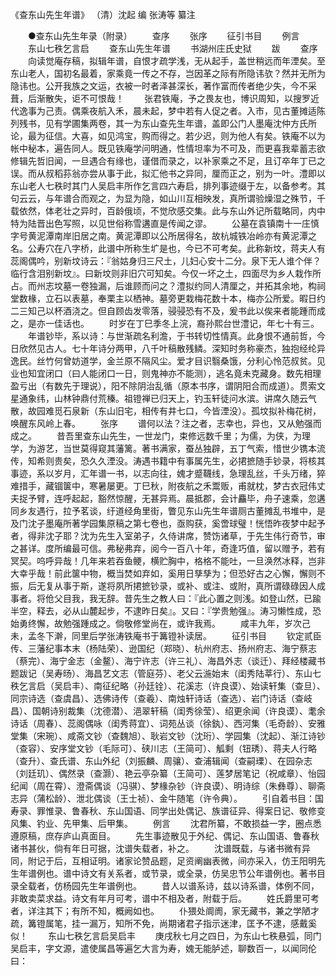 <!-- { "loadSidebar": true } -->
《查东山先生年谱》 （清）沈起 编 张涛等 纂注

　　●查东山先生年录（附录）
　　查序
　　张序
　　征引书目
　　例言
　　东山七秩乞言启
　　查东山先生年谱
　　书湖州庄氏史狱
　　跋
　　查序
　　向读觉庵存稿，拟辑年谱，自恨才疏学浅，无从起手，盖世稍远而年湮矣。至东山老人，国初名最着，家乘竟一传之不存，岂因革之际有所隐讳欤？然并无所为隐讳也。公开我族之文运，衣被一时者泽甚深长，著作富而传者绝少失，今不采葺，后渐散失，讵不可恨哉！
　　张君铁庵，予之畏友也，博识周知，以搜罗近代逸事为己责。偶乘夜航入禾，晨未起，梦中若有人促之者。入市，见古董摊适陈列残书，见有学圃集两卷，其一为东山查先生年谱，盖即公门人墨庵沈仲方氏所论，最为征信。大喜，如见鸿宝，购而得之。若少迟，则为他人有矣。铁庵不以为帐中秘本，遍告同人。既见铁庵学问明通，性情坦率为不可及，而更喜我辈蓄志欲修辑先哲旧闻，一旦遇合有缘也，谨借而录之，以补家乘之不足，且订卒年丁已之误。而从叔稻荪翁亦尝从事于此，拟汇他书之异同，厘而正之，别为一叶。澧即以东山老人七秩时其门人吴启丰所作乞言四六寿启，排列事迹缀于左，以备参考。其句云云，与年谱合而观之，为显为隐，如山川互相映发，真所谓验燥湿之殊节，千载依然，体老壮之异时，百龄俄顷，不觉欣感交集。此与东山外记所载略同，内中特为陆晋出色写照，以见世俗称雪遘直是传闻之谬。
　　公墓在袁镇南十一庄慎字号黄泥潭南岸旧居之南。黄泥潭即以公所居得名，故杭城铁冶岭亦有黄泥潭之名。公寿穴在八字桥，此谱中所称生圹是也，今已不可考矣。此称新坟，蒋夫人有蕊阁偶吟，别新坟诗云：『翁姑身归三尺土，儿妇心安十二分。泉下无人谁个伴？临行含泪别新坟』。曰新坟则非旧穴可知矣。今仅一坏之土，四面尽为乡人栽作所占。而州志坟墓一卷独漏，后谁顾而问之？澧拟约同人清厘之，并拓其余地，构祠堂数椽，立石以表墓，奉栗主以栖神。墓旁更栽梅花数十本，梅亦公所爱。暇日约二三知己以杯酒浇之。但自顾齿发零落，骎骎恐有不及，爰书此以俟来者能踵而成之，是亦一佳话也。
　　时岁在丁巳季冬上浣，裔孙熙台世澧记，年七十有三。
　　年谱钞毕，系以诗：与世渐疏名利澹，于书转切性情真。此身恨不通前哲，今日欣然见古人。七十年诗分两甲，八千叶稿散残鳞。深知时务称豪杰，独抱经纶异逸民。丝竹何曾妨道学，金兰原不隔风尘。爱才目识翳桑饿，分利心怜范叔贫。见业也知宜闭口（曰人能闭口一日，则鬼神亦不能测），逃名竟未克藏身。数先相理盈亏出（有数先于理说），阳不除阴治乱循（原本书序，谓阴阳合而成道）。贯索文星通象纬，山林钟鼎付荒榛。祖镫禅已归天上，钓玉轩徒问水滨。讲席久随云气散，故园难觅石泉新（东山旧宅，相传有井七口，今皆湮没）。孤坟拟补梅花树，唤醒东风岭上春。
　　张序
　　谱何以法？注之者，志幸也，异也，又从勉强而成之。
　　昔吾里查东山先生，一世龙门，束修远数千里；为儒，为侠，为理学，为游艺，当世莫得窥其藩篱。著书满家，蚕丛独辟，五丁气索，惜世少镌本流传，知希则贵矣，恐久久湮没。涛遇书籍中有事属先生，必捃摭随手钞录，将核其事迹，系以岁月，汇年谱一书，以志向往，媿才蹙韈线，急理乱丝，千头万绪，猝难措手，藏锢箧中，寒暑屡更。丁巳秋，附夜航之禾鬻贩，甫就枕，梦古衣冠伟丈夫捉予臂，连呼起起，豁然惊醒，无甚异焉。晨抵郡，会计麤毕，舟子速乘，忽遘同乡友遇行，拉予茗谈，纡道经角里街，瞥见东山先生年谱厕古董摊乱书堆中，是及门沈子墨庵所著学园集原稿之第七卷也，亟购获，奚啻球璧！恍悟昨夜梦中起予者，得非沈子耶？沈为先生入室弟子，久侍讲席，赞饬诸草，于先生伟行奇节，审之甚详。度所编最可信。弗秘弗弃，阅今一百八十年，奇逢巧值，留以赠予，若有冥契。呜呼异哉！几年来若吞鱼鲠，横贮胸中，格格不能吐，一旦涣然冰释，岂非大幸乎哉！前此箧中物，概当焚如弃如，奚用日孳孳为；但恐好古之心懈，懈则不振，后无复从事于斯，遂将夙所捃摭钞录，或补、或注、或附，真所谓碌碌因人成事者。将伧父目我，我无辞。昔先生之教人曰：『此心置之则浅。如登山然，已踰半空，释去，必从山麓起步，不逮昨日矣』。又曰：『学贵勉强』。涛习懒性成，恐始勇终懈，故勉强踵成之。倘敬修堂尚在，或许我焉。
　　咸丰九年，岁次己未，孟冬下澣，同里后学张涛铁庵书于篝镫补读居。
　　征引书目
　　钦定贰臣传、三藩纪事本末（杨陆荣）、逊国纪（郑晓）、杭州府志、扬州府志、海宁蔡志（蔡完）、海宁金志（金鳌）、海宁许志（许三礼）、海昌外志（谈迁）、拜经楼藏书题跋记（吴寿旸）、海昌艺文志（管庭芬）、老父云湤始末（闺秀陆莘行）、东山七秩乞言启（吴启丰）、南征纪略（孙廷铨）、花溪志（许良谟）、始读轩集（查旦）、同宗诗选（查虞昌）、选佛诗传（查羲）、南烛轩诗话（查选）、岩门诗话（查岐昌）、国朝诗别裁集（沈德潜）、浥翠轩稿（闺秀徐莹）、绍更余闻（许良谟）、耄余诗话（周春）、蕊阁偶咏（闺秀蒋宜）、词苑丛谈（徐釻）、西河集（毛奇龄）、安雅堂集（宋琬）、咸斋文钞（查魏旭）、耿岩文钞（沈珩）、学园集（沈起）、渐江诗钞（查容）、安序堂文钞（毛际可）、硖川志（王简可）、觚剩（钮琇）、蒋夫人行略（查升）、查氏谱、东山外纪（刘振麟、周骧）、查浦辑闻（查嗣瑮）、在园杂志（刘廷玑）、偶然录（查灏）、艳云亭杂纂（王简可）、莲梦居笔记（祝咸章）、怡园纪闻（周在霄）、澄斋偶谈（冯骐）、梦椽杂钞（许良谟）、明诗综（朱彝尊）、聊斋志异（蒲松龄）、泄北偶谈（王士祯）、金牛随笔（许令典）。
　　引自着书目：国寿录、罪惟录、鲁春秋、东山国语、同学出处偶记、族谱征异、得案日记、敬修变风集、钓业、先甲集、后甲集。
　　例言
　　沈君所纂，不敢损益一字，圈点悉遵原稿，庶存庐山真面目。
　　先生事迹散见于外纪、偶记、东山国语、鲁春秋诸书甚伙，倘有年日可据，沈谱失载者，补之。
　　沈谱既载，与诸书微有异同，附记于后，互相证明。诸家论赞品题，足资阐幽表微，间亦采入，仿王阳明先生年谱例也。谱中诗文有关系者，或节录，或全录，仿吴忠节公年谱例也。著书目录全载者，仿杨园先生年谱例也。
　　昔人以谱系诗，兹以诗系谱，体例不同，非敢卖菜求益。诗文有年月可考，谱中不相及者，附载于后。
　　姓氏爵里可考者，详注其下；有所不知，概阙如也。
　　仆猥处阛阓，家无藏书，兼之学陋才疏，篝镫属笔，挂一漏万，知所不免，尚期诸君子指示迷津，匡予不逮，感戴奚似！
　　东山七秩乞言启吴启丰
　　庚戌秋七月之四日，为东山七秩悬弧，同门吴启丰，字文源，遣使属昌等遍乞大言为寿，媿无能胪述，聊数百一，以闻同伦曰：
